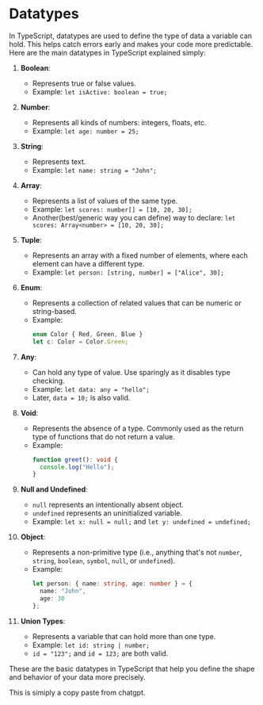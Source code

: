 # Datatypes
In TypeScript, datatypes are used to define the type of data a variable can hold. This helps catch errors early and makes your code more predictable. Here are the main datatypes in TypeScript explained simply:

1. **Boolean**: 
   - Represents true or false values.
   - Example: `let isActive: boolean = true;`

2. **Number**: 
   - Represents all kinds of numbers: integers, floats, etc.
   - Example: `let age: number = 25;`

3. **String**: 
   - Represents text.
   - Example: `let name: string = "John";`

4. **Array**: 
   - Represents a list of values of the same type.
   - Example: `let scores: number[] = [10, 20, 30];`
   - Another(best/generic way you can define) way to declare: `let scores: Array<number> = [10, 20, 30];`

5. **Tuple**: 
   - Represents an array with a fixed number of elements, where each element can have a different type.
   - Example: `let person: [string, number] = ["Alice", 30];`

6. **Enum**: 
   - Represents a collection of related values that can be numeric or string-based.
   - Example: 
     ```typescript
     enum Color { Red, Green, Blue }
     let c: Color = Color.Green;
     ```

7. **Any**: 
   - Can hold any type of value. Use sparingly as it disables type checking.
   - Example: `let data: any = "hello";`
   - Later, `data = 10;` is also valid.

8. **Void**: 
   - Represents the absence of a type. Commonly used as the return type of functions that do not return a value.
   - Example: 
     ```typescript
     function greet(): void {
       console.log("Hello");
     }
     ```

9. **Null and Undefined**: 
   - `null` represents an intentionally absent object.
   - `undefined` represents an uninitialized variable.
   - Example: `let x: null = null;` and `let y: undefined = undefined;`

10. **Object**: 
    - Represents a non-primitive type (i.e., anything that's not `number`, `string`, `boolean`, `symbol`, `null`, or `undefined`).
    - Example: 
      ```typescript
      let person: { name: string, age: number } = {
        name: "John",
        age: 30
      };
      ```

11. **Union Types**: 
    - Represents a variable that can hold more than one type.
    - Example: `let id: string | number;`
    - `id = "123";` and `id = 123;` are both valid.

These are the basic datatypes in TypeScript that help you define the shape and behavior of your data more precisely.

This is simiply a copy paste from chatgpt.
